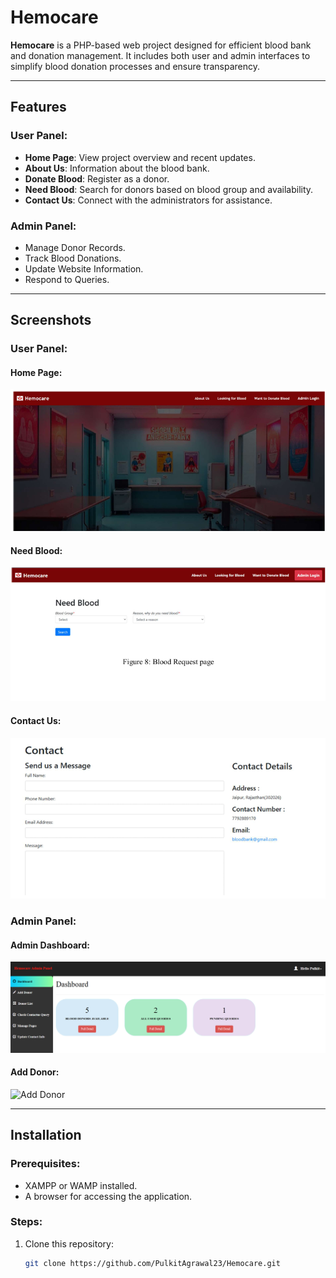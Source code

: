 # Hemocare

**Hemocare** is a PHP-based web project designed for efficient blood bank and donation management. It includes both user and admin interfaces to simplify blood donation processes and ensure transparency.

---

## **Features**

### User Panel:
- **Home Page**: View project overview and recent updates.
- **About Us**: Information about the blood bank.
- **Donate Blood**: Register as a donor.
- **Need Blood**: Search for donors based on blood group and availability.
- **Contact Us**: Connect with the administrators for assistance.

### Admin Panel:
- Manage Donor Records.
- Track Blood Donations.
- Update Website Information.
- Respond to Queries.

---

## **Screenshots**

### User Panel:
#### Home Page:
![Home Page](Screenshots/homepage.png)

#### Need Blood:
![Need Blood](Screenshots/blood_request.png)

#### Contact Us:
![Contact Us](Screenshots/contact_us.png)

### Admin Panel:
#### Admin Dashboard:
![Admin Dashboard](Screenshots/admin_dashboard.png)

#### Add Donor:
![Add Donor](Screenshots/add_donor.png)

---

## **Installation**

### Prerequisites:
- XAMPP or WAMP installed.
- A browser for accessing the application.

### Steps:
1. Clone this repository:
   ```bash
   git clone https://github.com/PulkitAgrawal23/Hemocare.git
